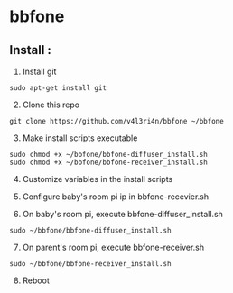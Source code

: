 # bbfone

Install :
---------

1. Install git

```
sudo apt-get install git
```

2. Clone this repo

```
git clone https://github.com/v4l3ri4n/bbfone ~/bbfone
```
    
3. Make install scripts executable

```
sudo chmod +x ~/bbfone/bbfone-diffuser_install.sh
sudo chmod +x ~/bbfone/bbfone-receiver_install.sh
```

4. Customize variables in the install scripts

5. Configure baby's room pi ip in bbfone-recevier.sh

6. On baby's room pi, execute bbfone-diffuser_install.sh

```
sudo ~/bbfone/bbfone-diffuser_install.sh
```

7. On parent's room pi, execute bbfone-receiver.sh

```
sudo ~/bbfone/bbfone-receiver_install.sh
```

8. Reboot